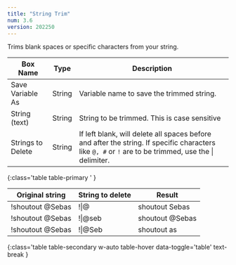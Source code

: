 ```yaml
---
title: "String Trim"
num: 3.6
version: 202250
---
```


Trims blank spaces or specific characters from your string. 

| Box Name | Type | Description | 
|-------|--------|--------|
|Save Variable As|String|Variable name to save the trimmed string.|
|String (text)|String|String to be trimmed. This is case sensitive|
|Strings to Delete|String|If left blank, will delete all spaces before and after the string. If specific characters like `@, #` or `!` are to be trimmed, use the \| delimiter. 
{:class='table table-primary ' }

| Original string |String to delete|Result| 
|-------|--------|--------|
|!shoutout @Sebas| !\|@ | shoutout Sebas|
|!shoutout @Sebas| !\|@seb | shoutout @Sebas|
|!shoutout @Sebas| !\|@Seb | shoutout as
{:class='table table-secondary w-auto table-hover data-toggle='table' text-break }
